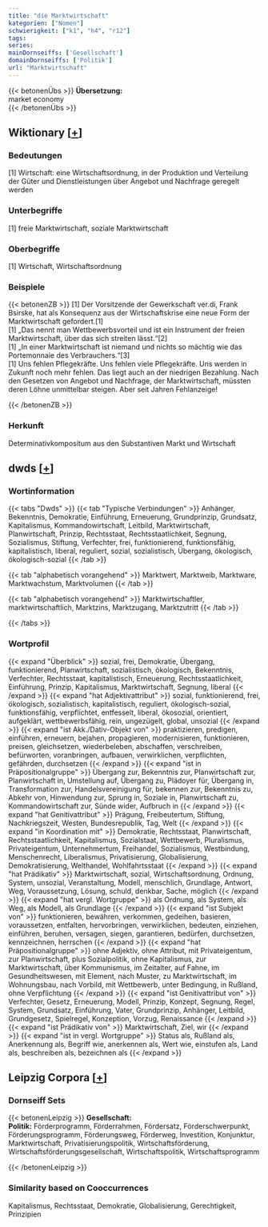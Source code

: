 ```yaml
---
title: "die Marktwirtschaft"
kategorien: ["Nomen"]
schwierigkeit: ["k1", "h4", "r12"]
tags:
series:
mainDornseiffs: ['Gesellschaft']
domainDornseiffs: ['Politik']
url: "Marktwirtschaft"
---
```


{{< betonenÜbs >}}
**Übersetzung:**  
market economy  
{{< /betonenÜbs >}}

## Wiktionary [[+](https://de.wiktionary.org/wiki/Marktwirtschaft)]

### Bedeutungen
[1] Wirtschaft: eine Wirtschaftsordnung, in der Produktion und Verteilung der Güter und Dienstleistungen über Angebot und Nachfrage geregelt  werden  

### Unterbegriffe
[1] freie Marktwirtschaft, soziale Marktwirtschaft  

### Oberbegriffe
[1] Wirtschaft, Wirtschaftsordnung  

### Beispiele
{{< betonenZB >}}
[1] Der Vorsitzende der Gewerkschaft ver.di, Frank Bsirske, hat als Konsequenz aus der Wirtschaftskrise eine neue Form der Marktwirtschaft gefordert.[1]  
[1] „Das nennt man Wettbewerbsvorteil und ist ein Instrument der freien Marktwirtschaft, über das sich streiten lässt.“[2]  
[1] „In einer Marktwirtschaft ist niemand und nichts so mächtig wie das Portemonnaie des Verbrauchers.“[3]  
[1] Uns fehlen Pflegekräfte. Uns fehlen viele Pflegekräfte. Uns werden in Zukunft noch mehr fehlen. Das liegt auch an der niedrigen Bezahlung. Nach den Gesetzen von Angebot und Nachfrage, der Marktwirtschaft, müssten deren Löhne unmittelbar steigen. Aber seit Jahren Fehlanzeige!  

{{< /betonenZB >}}
### Herkunft
Determinativkompositum aus den Substantiven Markt und Wirtschaft  



## dwds [[+](https://www.dwds.de/wb/Marktwirtschaft)]

### Wortinformation
{{< tabs "Dwds" >}}
{{< tab "Typische Verbindungen" >}}
Anhänger, Bekenntnis, Demokratie, Einführung, Erneuerung, Grundprinzip, Grundsatz, Kapitalismus, Kommandowirtschaft, Leitbild, Marktwirtschaft, Planwirtschaft, Prinzip, Rechtsstaat, Rechtsstaatlichkeit, Segnung, Sozialismus, Stiftung, Verfechter, frei, funktionierend, funktionsfähig, kapitalistisch, liberal, reguliert, sozial, sozialistisch, Übergang, ökologisch, ökologisch-sozial
{{< /tab >}}

{{< tab "alphabetisch vorangehend" >}}
Marktwert, Marktweib, Marktware, Marktwachstum, Marktvolumen
{{< /tab >}}

{{< tab "alphabetisch vorangehend" >}}
Marktwirtschaftler, marktwirtschaftlich, Marktzins, Marktzugang, Marktzutritt
{{< /tab >}}

{{< /tabs >}}

### Wortprofil
{{< expand "Überblick" >}} sozial, frei, Demokratie, Übergang, funktionierend, Planwirtschaft, sozialistisch, ökologisch, Bekenntnis, Verfechter, Rechtsstaat, kapitalistisch, Erneuerung, Rechtsstaatlichkeit, Einführung, Prinzip, Kapitalismus, Marktwirtschaft, Segnung, liberal {{< /expand >}}
{{< expand "hat Adjektivattribut" >}} sozial, funktionierend, frei, ökologisch, sozialistisch, kapitalistisch, reguliert, ökologisch-sozial, funktionsfähig, verpflichtet, entfesselt, liberal, ökosozial, orientiert, aufgeklärt, wettbewerbsfähig, rein, ungezügelt, global, unsozial {{< /expand >}}
{{< expand "ist Akk./Dativ-Objekt von" >}} praktizieren, predigen, einführen, erneuern, bejahen, propagieren, modernisieren, funktionieren, preisen, gleichsetzen, wiederbeleben, abschaffen, verschreiben, befürworten, voranbringen, aufbauen, verwirklichen, verpflichten, gefährden, durchsetzen {{< /expand >}}
{{< expand "ist in Präpositionalgruppe" >}} Übergang zur, Bekenntnis zur, Planwirtschaft zur, Planwirtschaft in, Umstellung auf, Übergang zu, Plädoyer für, Übergang in, Transformation zur, Handelsvereinigung für, bekennen zur, Bekenntnis zu, Abkehr von, Hinwendung zur, Sprung in, Soziale in, Planwirtschaft zu, Kommandowirtschaft zur, Sünde wider, Aufbruch in {{< /expand >}}
{{< expand "hat Genitivattribut" >}} Prägung, Freibeutertum, Stiftung, Nachkriegszeit, Westen, Bundesrepublik, Tag, Welt {{< /expand >}}
{{< expand "in Koordination mit" >}} Demokratie, Rechtsstaat, Planwirtschaft, Rechtsstaatlichkeit, Kapitalismus, Sozialstaat, Wettbewerb, Pluralismus, Privateigentum, Unternehmertum, Freihandel, Sozialismus, Westbindung, Menschenrecht, Liberalismus, Privatisierung, Globalisierung, Demokratisierung, Welthandel, Wohlfahrtsstaat {{< /expand >}}
{{< expand "hat Prädikativ" >}} Marktwirtschaft, sozial, Wirtschaftsordnung, Ordnung, System, unsozial, Veranstaltung, Modell, menschlich, Grundlage, Antwort, Weg, Voraussetzung, Lösung, schuld, denkbar, Sache, möglich {{< /expand >}}
{{< expand "hat vergl. Wortgruppe" >}} als Ordnung, als System, als Weg, als Modell, als Grundlage {{< /expand >}}
{{< expand "ist Subjekt von" >}} funktionieren, bewähren, verkommen, gedeihen, basieren, voraussetzen, entfalten, hervorbringen, verwirklichen, bedeuten, einziehen, einführen, beruhen, versagen, siegen, garantieren, bedürfen, durchsetzen, kennzeichnen, herrschen {{< /expand >}}
{{< expand "hat Präpositionalgruppe" >}} ohne Adjektiv, ohne Attribut, mit Privateigentum, zur Planwirtschaft, plus Sozialpolitik, ohne Kapitalismus, zur Marktwirtschaft, über Kommunismus, im Zeitalter, auf Fahne, im Gesundheitswesen, mit Element, nach Muster, zu Marktwirtschaft, im Wohnungsbau, nach Vorbild, mit Wettbewerb, unter Bedingung, in Rußland, ohne Verpflichtung {{< /expand >}}
{{< expand "ist Genitivattribut von" >}} Verfechter, Gesetz, Erneuerung, Modell, Prinzip, Konzept, Segnung, Regel, System, Grundsatz, Einführung, Vater, Grundprinzip, Anhänger, Leitbild, Grundgesetz, Spielregel, Konzeption, Vorzug, Renaissance {{< /expand >}}
{{< expand "ist Prädikativ von" >}} Marktwirtschaft, Ziel, wir {{< /expand >}}
{{< expand "ist in vergl. Wortgruppe" >}} Status als, Rußland als, Anerkennung als, Begriff wie, anerkennen als, Wert wie, einstufen als, Land als, beschreiben als, bezeichnen als {{< /expand >}}

## Leipzig Corpora [[+](https://corpora.uni-leipzig.de/en/res?word=Marktwirtschaft&corpusId=deu_newscrawl-public_2018)]

### Dornseiff Sets
{{< betonenLeipzig >}}
**Gesellschaft:**  
**Politik:** Förderprogramm, Förderrahmen, Fördersatz, Förderschwerpunkt, Förderungsprogramm, Förderungsweg, Förderweg, Investition, Konjunktur, Marktwirtschaft, Privatisierungspolitik, Wirtschaftsförderung, Wirtschaftsförderungsgesellschaft, Wirtschaftspolitik, Wirtschaftsprogramm  

{{< /betonenLeipzig >}}

### Similarity based on Cooccurrences
Kapitalismus, Rechtsstaat, Demokratie, Globalisierung, Gerechtigkeit, Prinzipien

